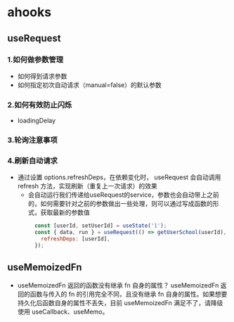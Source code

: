 # ahooks

## useRequest

### 1.如何做参数管理
- 如何得到请求参数
- 如何指定初次自动请求（manual=false）的默认参数

### 2.如何有效防止闪烁
- loadingDelay

### 3.轮询注意事项

### 4.刷新自动请求
- 通过设置 options.refreshDeps，在依赖变化时， useRequest 会自动调用 refresh 方法，实现刷新（重复上一次请求）的效果
  - 会自动运行我们传递给useRequest的service，参数也会自动带上之前的，如何需要针对之前的参数做出一些处理，则可以通过写成函数的形式，获取最新的参数值
    ```js
      const [userId, setUserId] = useState('1');
      const { data, run } = useRequest(() => getUserSchool(userId), {
        refreshDeps: [userId],
      });
    ```
  
## useMemoizedFn
- useMemoizedFn 返回的函数没有继承 fn 自身的属性？
useMemoizedFn 返回的函数与传入的 fn 的引用完全不同，且没有继承 fn 自身的属性。如果想要持久化后函数自身的属性不丢失，目前 useMemoizedFn 满足不了，请降级使用 useCallback、useMemo。